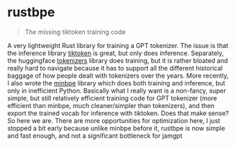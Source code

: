# rustbpe

> The missing tiktoken training code

A very lightweight Rust library for training a GPT tokenizer. The issue is that the inference library [tiktoken](https://github.com/openai/tiktoken) is great, but only does inference. Separately, the huggingface [tokenizers](https://github.com/huggingface/tokenizers) library does training, but it is rather bloated and really hard to navigate because it has to support all the different historical baggage of how people dealt with tokenizers over the years. More recently, I also wrote the [minbpe](https://github.com/karpathy/minbpe) library which does both training and inference, but only in inefficient Python. Basically what I really want is a non-fancy, super simple, but still relatively efficient training code for GPT tokenizer (more efficient than minbpe, much cleaner/simpler than tokenizers), and then export the trained vocab for inference with tiktoken. Does that make sense? So here we are. There are more opportunities for optimization here, I just stopped a bit early because unlike minbpe before it, rustbpe is now simple and fast enough, and not a significant bottleneck for jamgpt
